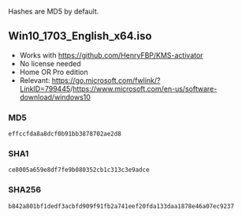Hashes are MD5 by default.

## Win10_1703_English_x64.iso

- Works with https://github.com/HenryFBP/KMS-activator
- No license needed
- Home OR Pro edition
- Relevant: <https://go.microsoft.com/fwlink/?LinkID=799445>/<https://www.microsoft.com/en-us/software-download/windows10>

### MD5

    effccfda8a8dcf0b91bb3878702ae2d8

### SHA1

    ce8005a659e8df7fe9b080352cb1c313c3e9adce

### SHA256

    b842a801bf1dedf3acbfd909f91fb2a741eef20fda133daa1878e46a07ec9237
